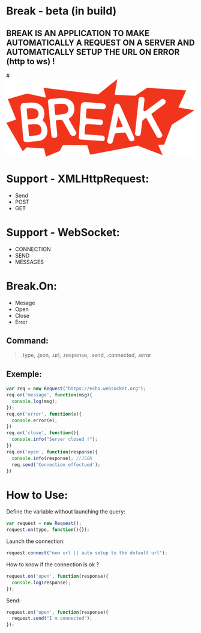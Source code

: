 # Break - beta (in build)
BREAK IS AN APPLICATION TO MAKE AUTOMATICALLY A REQUEST ON A SERVER AND AUTOMATICALLY SETUP THE URL ON ERROR (http to ws) !
-----------------
#<img alt="Break" title="Break" src="img/break.png"/>

# Support - XMLHttpRequest:
* Send
* POST
* GET

# Support - WebSocket:
* CONNECTION
* SEND
* MESSAGES

# Break.On:
* Mesage
* Open
* Close
* Error

Command:
---------------------------------------------------------------------
> .type, .json, .url, .response, .send, .connected, .error

Exemple:
-------------------------------------------------
```js
var req = new Request("https://echo.websocket.org");
req.on('message', function(msg){
  console.log(msg);
});
req.on('error', function(e){
  console.error(e);
})
req.on('close', function(){
  console.info("Server closed !");
})
req.on('open', function(response){
  console.info(response); //JSON
  req.send('Connection effectued');
})
```

# How to Use:

Define the variable without launching the query:

```js
var request = new Request();
request.on(type, function(){});
```

Launch the connection:

```js
request.connect("new url || auto setup to the default url");
```

How to know if the connection is ok ?

```js
request.on('open', function(response){
  console.log(response);
});
```
Send:
```js
request.on('open', function(response){
  request.send("I m connected");
});
```
